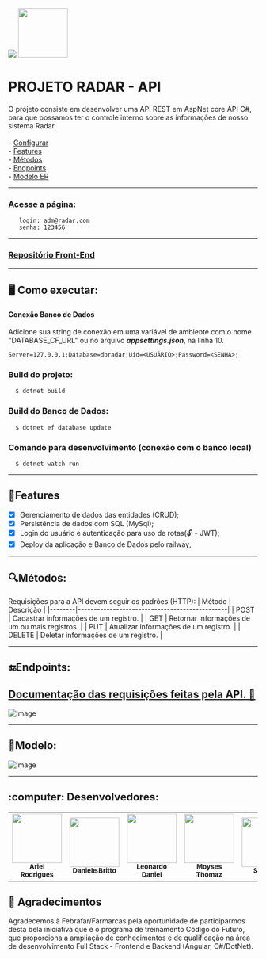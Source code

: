 <div>
  <img src="https://www.farmarcas.com.br/wp-content/themes/farmarcas/img/logo-fixo.png">
  <img src="https://user-images.githubusercontent.com/90655270/161388302-145d58d6-723a-4dc1-97e7-80133dfa4c3a.png" width="100px">
</div>

<h1> PROJETO RADAR - API </h1>
O projeto consiste em desenvolver uma API REST em AspNet core API C#, para que possamos ter o controle interno sobre as informações de nosso sistema Radar.<br>
<br>- <a href="#Configurar">Configurar</a>
<br>- <a href="#Features">Features</a>
<br>- <a href="#Metodos">Métodos</a>
<br>- <a href="#Endpoints">Endpoints</a>
<br>- <a href="#Modelo">Modelo ER</a>

<hr>
<h3> <a href="https://projetoradar.vercel.app/login">Acesse a página:</a> </h3>

       login: adm@radar.com
       senha: 123456

<hr>
<h3> <a href="https://github.com/Radar-Dotnet/Front-end">Repositório Front-End</a> </h3>
<hr>

<div id="Configurar">
<h2> 🖥️ Como executar: </h2>

#### Conexão Banco de Dados
Adicione sua string de conexão em uma variável de ambiente com o nome "DATABASE_CF_URL" ou no arquivo ***appsettings.json***, na linha 10.

  `Server=127.0.0.1;Database=dbradar;Uid=<USUÁRIO>;Password=<SENHA>;`

### Build do projeto:

      $ dotnet build

### Build do Banco de Dados:

      $ dotnet ef database update


### Comando para desenvolvimento (conexão com o banco local)

      $ dotnet watch run
</div>

<hr>

<h2 id="Features"> 💾Features </h2>

- [x] Gerenciamento de dados das entidades (CRUD);
- [x] Persistência de dados com SQL (MySql);
- [x] Login do usuário e autenticação para uso de rotas(🔓 - JWT);
- [x] Deploy da aplicação e Banco de Dados pelo railway;

<hr>

<div id="Metodos">
<h2> 🔍Métodos: </h2>

Requisições para a API devem seguir os padrões (HTTP):
| Método | Descrição                                     |
|--------|-----------------------------------------------|
| POST   | Cadastrar informações de um registro.         |
| GET    | Retornar informações de um ou mais registros. |
| PUT    | Atualizar informações de um registro.         |
| DELETE | Deletar informações de um registro.           |

</div>
<hr>

<div id="Endpoints">
<h2>🔚Endpoints:</h2>

## <a href="https://dbradar.up.railway.app/swagger/index.html">Documentação das requisições feitas pela API. 📝</a>
![image](https://user-images.githubusercontent.com/95944401/214368113-647578d8-fbc2-435b-ad78-f4c9180fb1a3.png)
</div>
<hr>

<div id="Modelo">
<h2>📄Modelo:</h2>

![image](https://user-images.githubusercontent.com/95944401/214358950-40e998d8-30d6-4904-bcc1-b300906f9e5b.png)
</div>
<hr>

<h2>:computer: Desenvolvedores:</h2>
<table>
  <tr>
    <td align="center">
      <a href="https://github.com/99arielsr">
        <img src="https://avatars.githubusercontent.com/u/95944401?v=4" width="100px;"/><br>
        <sub>
          <b>Ariel Rodrigues</b>
        </sub>
      </a>
    </td>
     <td align="center">
      <a href="https://github.com/DanihBritt0">
        <img src="https://avatars.githubusercontent.com/u/117491473?v=4)" width="100px;"/><br>
        <sub>
          <b>Daniele Britto</b>
        </sub>
      </a>
    </td>
    <td align="center">
      <a href="https://github.com/MotionLeo">
        <img src="https://avatars.githubusercontent.com/u/73909249?v=4" width="100px;"/><br>
        <sub>
          <b>Leonardo Daniel</b>
        </sub>
      </a>
    </td>
     <td align="center">
      <a href="https://github.com/moysesth">
        <img src="https://avatars.githubusercontent.com/u/20120282?v=4" width="100px;"/><br>
        <sub>
          <b>Moyses Thomaz</b>
        </sub>
      </a>
    </td>
     <td align="center">
      <a href="https://github.com/Sungjuno">
        <img src="https://avatars.githubusercontent.com/u/61665463?v=4" width="100px;"/><br>
        <sub>
          <b>Sung Ju</b>
        </sub>
      </a>
    </td>
     <td align="center">
      <a href="https://github.com/Williamalmeida27">
        <img src="https://avatars.githubusercontent.com/u/101687916?v=4" width="100px;"/><br>
        <sub>
          <b>William Almeida</b>
        </sub>
      </a>
    </td>
  </tr>
</table>

<div id="greetings">
<h2> 🤝 Agradecimentos </h2>
<p> Agradecemos à Febrafar/Farmarcas pela oportunidade de participarmos desta bela iniciativa que é o programa de treinamento Código do Futuro, que proporciona a ampliação de conhecimentos e de qualificação na área de desenvolvimento Full Stack - Frontend e Backend (Angular, C#/DotNet). </p>
</div>
